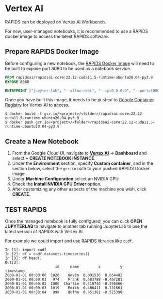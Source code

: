 # Vertex AI

RAPIDS can be deployed on [Vertex AI Workbench](https://cloud.google.com/vertex-ai-workbench).

For new, user-managed notebooks, it is recommended to use a RAPIDS docker image to access the latest RAPIDS software.

## Prepare RAPIDS Docker Image

Before configuring a new notebook, the [RAPIDS Docker image](#rapids-docker) will need to be built to expose port 8080 to be used as a notebook service.

```dockerfile
FROM rapidsai/rapidsai-core:22.12-cuda11.5-runtime-ubuntu20.04-py3.9
EXPOSE 8080

ENTRYPOINT ["jupyter-lab", "--allow-root", "--ip=0.0.0.0", "--port=8080", "--no-browser", "--NotebookApp.token=''", "--NotebookApp.allow_origin='*'"]
```

Once you have built this image, it needs to be pushed to [Google Container Registry](https://cloud.google.com/container-registry/docs/pushing-and-pulling) for Vertex AI to access.

```console
$ docker build -t gcr.io/<project>/<folder>/rapidsai-core:22.12-cuda11.5-runtime-ubuntu20.04-py3.9 .
$ docker push gcr.io/<project>/<folder>/rapidsai-core:22.12-cuda11.5-runtime-ubuntu20.04-py3.9
```

## Create a New Notebook

1. From the Google Cloud UI, navigate to [**Vertex AI**](https://console.cloud.google.com/vertex-ai) -> **Dashboard** and select **+ CREATE NOTEBOOK INSTANCE**.
2. Under the **Environment** section, specify **Custom container**, and in the section below, select the `gcr.io` path to your pushed RAPIDS Docker image.
3. Under **Machine Configuration** select an NVIDIA GPU.
4. Check the **Install NVIDIA GPU Driver** option.
5. After customizing any other aspects of the machine you wish, click **CREATE**.

## TEST RAPIDS

Once the managed notebook is fully configured, you can click **OPEN JUPYTERLAB** to navigate to another tab running JupyterLab to use the latest version of RAPIDS with Vertex AI.

For example we could import and use RAPIDS libraries like `cudf`.

```ipython
In [1]: import cudf
In [2]: df = cudf.datasets.timeseries()
In [3]: df.head()
Out[3]:
                       id     name         x         y
timestamp
2000-01-01 00:00:00  1020    Kevin  0.091536  0.664482
2000-01-01 00:00:01   974    Frank  0.683788 -0.467281
2000-01-01 00:00:02  1000  Charlie  0.419740 -0.796866
2000-01-01 00:00:03  1019    Edith  0.488411  0.731661
2000-01-01 00:00:04   998    Quinn  0.651381 -0.525398
```

```{relatedexamples}

```
